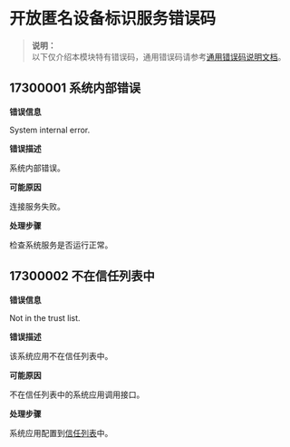 # 开放匿名设备标识服务错误码

> **说明：**<br/>
> 以下仅介绍本模块特有错误码，通用错误码请参考[通用错误码说明文档](../errorcode-universal.md)。

## 17300001 系统内部错误

**错误信息**

System internal error.

**错误描述**

系统内部错误。

**可能原因**

连接服务失败。

**处理步骤**

检查系统服务是否运行正常。

## 17300002 不在信任列表中

**错误信息**

Not in the trust list.

**错误描述**

该系统应用不在信任列表中。

**可能原因**

不在信任列表中的系统应用调用接口。

**处理步骤**

系统应用配置到[信任列表](../../ads-service/oaid/oaid-service-sys.md)中。